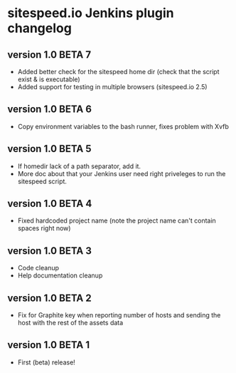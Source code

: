 # sitespeed.io Jenkins plugin changelog

version 1.0 BETA 7
----------------------
* Added better check for the sitespeed home dir (check that the script exist & is executable)
* Added support for testing in multiple browsers (sitespeed.io 2.5)  

version 1.0 BETA 6
----------------------
* Copy environment variables to the bash runner, fixes problem with Xvfb

version 1.0 BETA 5
----------------------
* If homedir lack of a path separator, add it.
* More doc about that your Jenkins user need right priveleges to run the sitespeed script.

version 1.0 BETA 4
----------------------
* Fixed hardcoded project name (note the project name can't contain spaces right now)

version 1.0 BETA 3
----------------------
* Code cleanup
* Help documentation cleanup

version 1.0 BETA 2 
----------------------
* Fix for Graphite key when reporting number of hosts and sending the host with the rest of the assets data

version 1.0 BETA 1 
------------------------
* First (beta) release!
